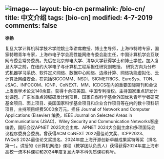 ![image](https://github.com/user-attachments/assets/77a107df-fcfd-4aa7-80e1-126e2314342d)---
layout: bio-cn
permalink: /bio-cn/
title: 中文介绍
tags: [bio-cn]
modified: 4-7-2019
comments: false
---

<b>徐扬</b>

复旦大学计算机科学技术学院姚士华讲席教授、博士生导师，上海市特聘专家，国家特聘青年专家，上海市电子学会高性能网络专委会副主任，中国计算机学会互联网专委会常务委员。先后在北京邮电大学、清华大学获得学士和博士学位。加入复旦大学之前，在纽约大学电子与计算机工程系担任研究副教授。 研究方向为分布式机器学习系统、软件定义网络、数据中心网络、边缘计算、网络功能虚拟化、云计算及网络安全，在包括SIGCOMM、NSDI、SIGMETRICS、EuroSys、TON、JSAC、INFOCOM、ICNP、CoNEXT、MM、ICDCS在内的重要国际期刊和会议上发表学术论文140余篇。获得十余项美国、中国专利授权。主持国家重点研发计划课题、广东省重点领域研发计划项目、国家自然科学基金外国优秀青年学者研究基金项目、面上项目、美国国家科学基金项目和企业合作项目等在内的数十项科研项目，主持项目经费5000余万元。担任 Journal of Network and Computer Applications (Elsevier) 编委，IEEE Journal on Selected Areas in Communications (JSAC)、Wiley Security and Communication Networks客座编委，国际会议APNET 2025大会主席、APNET 2024大会副主席和多项国际会议程序委员会委员。曾获得ACM CoNEXT 2022最佳论文奖、ICPP2023、IWQoS 2024最佳论文奖提名、2024年度上海开源创新卓越成果奖特等奖（排名第一）。讲授的《计算机网络》课程（教学团队负责人）获得获得2024年度上海市高校一流本科课程和2024年度复旦大学本科优质课程称号。
